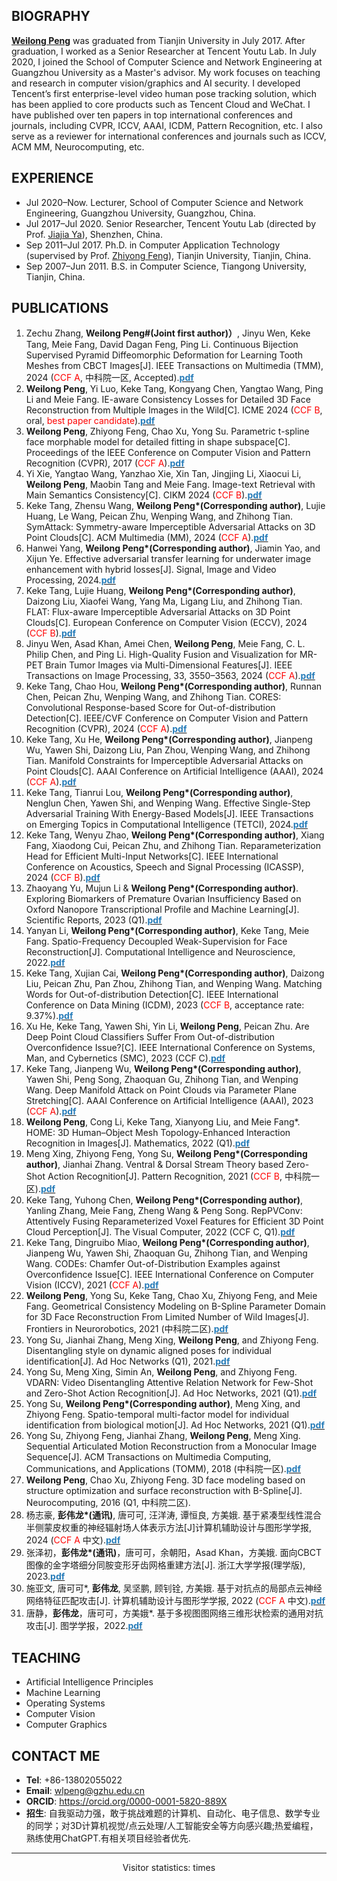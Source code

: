 ## BIOGRAPHY
**[Weilong Peng](https://github.com/tery)** was graduated from Tianjin University in July 2017. After graduation, I worked as a Senior Researcher at Tencent Youtu Lab. In July 2020, I joined the School of Computer Science and Network Engineering at Guangzhou University as a Master's advisor. My work focuses on teaching and research in computer vision/graphics and AI security. I developed Tencent’s first enterprise-level video human pose tracking solution, which has been applied to core products such as Tencent Cloud and WeChat. I have published over ten papers in top international conferences and journals, including CVPR, ICCV, AAAI, ICDM, Pattern Recognition, etc. I also serve as a reviewer for international conferences and journals such as ICCV, ACM MM, Neurocomputing, etc. 

## EXPERIENCE
- Jul 2020–Now. Lecturer, School of Computer Science and Network Engineering, Guangzhou University, Guangzhou, China.
- Jul 2017–Jul 2020. Senior Researcher, Tencent Youtu Lab (directed by Prof. [Jiajia Ya](https://jiaya.me/home)), Shenzhen, China.
- Sep 2011–Jul 2017. Ph.D. in Computer Application Technology (supervised by Prof. [Zhiyong Feng](https://cic.tju.edu.cn/faculty/zyfeng/index.html)), Tianjin University, Tianjin, China.
- Sep 2007–Jun 2011. B.S. in Computer Science, Tiangong University, Tianjin, China.

## PUBLICATIONS

<ol> 
<li>Zechu Zhang, <strong>Weilong Peng#(Joint first author)）</strong>, Jinyu Wen, Keke Tang, Meie Fang, David Dagan Feng, Ping Li. Continuous Bijection Supervised Pyramid Diffeomorphic Deformation for Learning Tooth Meshes from CBCT Images[J]. IEEE Transactions on Multimedia (TMM), 2024 (<font color="#FF0000">CCF A</font>, 中科院一区, Accepted).<a href="#"><strong><font color="#267cb9">pdf</font></strong></a></li> 
  
<li><strong>Weilong Peng</strong>, Yi Luo, Keke Tang, Kongyang Chen, Yangtao Wang, Ping Li and Meie Fang. IE-aware Consistency Losses for Detailed 3D Face Reconstruction from Multiple Images in the Wild[C]. ICME 2024 (<font color="#FF0000">CCF B</font>, oral, <font color="#FF0000">best paper candidate</font>).<a href="#"><strong><font color="#267cb9">pdf</font></strong></a></li> 

<li><strong>Weilong Peng</strong>, Zhiyong Feng, Chao Xu, Yong Su. Parametric t-spline face morphable model for detailed fitting in shape subspace[C]. Proceedings of the IEEE Conference on Computer Vision and Pattern Recognition (CVPR), 2017 (<font color="red">CCF A</font>).<a href="#"><strong><font color="#267cb9">pdf</font></strong></a></li>

<li>Yi Xie, Yangtao Wang, Yanzhao Xie, Xin Tan, Jingjing Li, Xiaocui Li, <strong>Weilong Peng</strong>, Maobin Tang and Meie Fang. Image-text Retrieval with Main Semantics Consistency[C]. CIKM 2024 (<font color="#FF0000">CCF B</font>).<a href="#"><strong><font color="#267cb9">pdf</font></strong></a></li> 

<li>Keke Tang, Zhensu Wang, <strong>Weilong Peng*(Corresponding author)</strong>, Lujie Huang, Le Wang, Peican Zhu, Wenping Wang, and Zhihong Tian. SymAttack: Symmetry-aware Imperceptible Adversarial Attacks on 3D Point Clouds[C]. ACM Multimedia (MM), 2024 (<font color="#FF0000">CCF A</font>).<a href="#"><strong><font color="#267cb9">pdf</font></strong></a></li>

<li>Hanwei Yang, <strong>Weilong Peng*(Corresponding author)</strong>, Jiamin Yao, and Xijun Ye. Effective adversarial transfer learning for underwater image enhancement with hybrid losses[J]. Signal, Image and Video Processing, 2024.<a href="#"><strong><font color="#267cb9">pdf</font></strong></a></li>

<li>Keke Tang, Lujie Huang, <strong>Weilong Peng*(Corresponding author)</strong>, Daizong Liu, Xiaofei Wang, Yang Ma, Ligang Liu, and Zhihong Tian. FLAT: Flux-aware Imperceptible Adversarial Attacks on 3D Point Clouds[C]. European Conference on Computer Vision (ECCV), 2024 (<font color="#FF0000">CCF B</font>).<a href="#"><strong><font color="#267cb9">pdf</font></strong></a></li>

<li>Jinyu Wen, Asad Khan, Amei Chen, <strong>Weilong Peng</strong>, Meie Fang, C. L. Philip Chen, and Ping Li. High-Quality Fusion and Visualization for MR-PET Brain Tumor Images via Multi-Dimensional Features[J]. IEEE Transactions on Image Processing, 33, 3550–3563, 2024 (<font color="#FF0000">CCF A</font>).<a href="#"><strong><font color="#267cb9">pdf</font></strong></a></li>

<li>Keke Tang, Chao Hou, <strong>Weilong Peng*(Corresponding author)</strong>, Runnan Chen, Peican Zhu, Wenping Wang, and Zhihong Tian. CORES: Convolutional Response-based Score for Out-of-distribution Detection[C]. IEEE/CVF Conference on Computer Vision and Pattern Recognition (CVPR), 2024 (<font color="#FF0000">CCF A</font>).<a href="#"><strong><font color="#267cb9">pdf</font></strong></a></li>

<li>Keke Tang, Xu He, <strong>Weilong Peng*(Corresponding author)</strong>, Jianpeng Wu, Yawen Shi, Daizong Liu, Pan Zhou, Wenping Wang, and Zhihong Tian. Manifold Constraints for Imperceptible Adversarial Attacks on Point Clouds[C]. AAAI Conference on Artificial Intelligence (AAAI), 2024 (<font color="#FF0000">CCF A</font>).<a href="#"><strong><font color="#267cb9">pdf</font></strong></a></li>

<li>Keke Tang, Tianrui Lou, <strong>Weilong Peng*(Corresponding author)</strong>, Nenglun Chen, Yawen Shi, and Wenping Wang. Effective Single-Step Adversarial Training With Energy-Based Models[J]. IEEE Transactions on Emerging Topics in Computational Intelligence (TETCI), 2024.<a href="#"><strong><font color="#267cb9">pdf</font></strong></a></li>

<li>Keke Tang, Wenyu Zhao, <strong>Weilong Peng*(Corresponding author)</strong>, Xiang Fang, Xiaodong Cui, Peican Zhu, and Zhihong Tian. Reparameterization Head for Efficient Multi-Input Networks[C]. IEEE International Conference on Acoustics, Speech and Signal Processing (ICASSP), 2024 (<font color="#FF0000">CCF B</font>).<a href="#"><strong><font color="#267cb9">pdf</font></strong></a></li>

<li>Zhaoyang Yu, Mujun Li & <strong>Weilong Peng*(Corresponding author)</strong>. Exploring Biomarkers of Premature Ovarian Insufficiency Based on Oxford Nanopore Transcriptional Profile and Machine Learning[J]. Scientific Reports, 2023 (Q1).<a href="#"><strong><font color="#267cb9">pdf</font></strong></a></li>

<li>Yanyan Li, <strong>Weilong Peng*(Corresponding author)</strong>, Keke Tang, Meie Fang. Spatio-Frequency Decoupled Weak-Supervision for Face Reconstruction[J]. Computational Intelligence and Neuroscience, 2022.<a href="#"><strong><font color="#267cb9">pdf</font></strong></a></li>

<li>Keke Tang, Xujian Cai, <strong>Weilong Peng*(Corresponding author)</strong>, Daizong Liu, Peican Zhu, Pan Zhou, Zhihong Tian, and Wenping Wang. Matching Words for Out-of-distribution Detection[C]. IEEE International Conference on Data Mining (ICDM), 2023 (<font color="#FF0000">CCF B</font>, acceptance rate: 9.37%).<a href="#"><strong><font color="#267cb9">pdf</font></strong></a></li>

<li>Xu He, Keke Tang, Yawen Shi, Yin Li, <strong>Weilong Peng</strong>, Peican Zhu. Are Deep Point Cloud Classifiers Suffer From Out-of-distribution Overconfidence Issue?[C]. IEEE International Conference on Systems,
Man, and Cybernetics (SMC), 2023 (CCF C).<a href="#"><strong><font color="#267cb9">pdf</font></strong></a></li>

<li>Keke Tang, Jianpeng Wu, <strong>Weilong Peng*(Corresponding author)</strong>, Yawen Shi, Peng Song, Zhaoquan Gu, Zhihong Tian, and Wenping Wang. Deep Manifold Attack on Point Clouds via Parameter Plane Stretching[C]. AAAI Conference on Artificial Intelligence (AAAI), 2023 (<font color="#FF0000">CCF A</font>).<a href="#"><strong><font color="#267cb9">pdf</font></strong></a></li>

<li><strong>Weilong Peng</strong>, Cong Li, Keke Tang, Xianyong Liu, and Meie Fang*. HOME: 3D Human–Object Mesh Topology-Enhanced Interaction Recognition in Images[J]. Mathematics, 2022 (Q1).<a href="#"><strong><font color="#267cb9">pdf</font></strong></a></li>

<li>Meng Xing, Zhiyong Feng, Yong Su, <strong>Weilong Peng*(Corresponding author)</strong>, Jianhai Zhang. Ventral & Dorsal Stream Theory based Zero-Shot Action Recognition[J]. Pattern Recognition, 2021 (<font color="#FF0000">CCF B</font>, 中科院一区).<a href="#"><strong><font color="#267cb9">pdf</font></strong></a></li>

<li>Keke Tang, Yuhong Chen, <strong>Weilong Peng*(Corresponding author)</strong>, Yanling Zhang, Meie Fang, Zheng Wang & Peng Song. RepPVConv: Attentively Fusing Reparameterized Voxel Features for Efficient 3D Point Cloud Perception[J]. The Visual Computer, 2022 (CCF C, Q1).<a href="#"><strong><font color="#267cb9">pdf</font></strong></a></li>

<li>Keke Tang, Dingruibo Miao, <strong>Weilong Peng*(Corresponding author)</strong>, Jianpeng Wu, Yawen Shi, Zhaoquan Gu, Zhihong Tian, and Wenping Wang. CODEs: Chamfer Out-of-Distribution Examples against Overconfidence Issue[C]. IEEE International Conference on Computer Vision (ICCV), 2021 (<font color="#FF0000">CCF A</font>).<a href="#"><strong><font color="#267cb9">pdf</font></strong></a></li>

<li><strong>Weilong Peng</strong>, Yong Su, Keke Tang, Chao Xu, Zhiyong Feng, and Meie Fang. Geometrical Consistency Modeling on B-Spline Parameter Domain for 3D Face Reconstruction From Limited Number of Wild Images[J]. Frontiers in Neurorobotics, 2021 (中科院二区).<a href="#"><strong><font color="#267cb9">pdf</font></strong></a></li>

<li>Yong Su, Jianhai Zhang, Meng Xing, <strong>Weilong Peng</strong>, and Zhiyong Feng. Disentangling style on dynamic aligned poses for individual identification[J]. Ad Hoc Networks (Q1), 2021.<a href="#"><strong><font color="#267cb9">pdf</font></strong></a></li>

<li>Yong Su, Meng Xing, Simin An, <strong>Weilong Peng</strong>, and Zhiyong Feng. VDARN: Video Disentangling Attentive Relation Network for Few-Shot and Zero-Shot Action Recognition[J]. Ad Hoc Networks, 2021 (Q1).<a href="#"><strong><font color="#267cb9">pdf</font></strong></a></li>

<li>Yong Su, <strong>Weilong Peng*(Corresponding author)</strong>, Meng Xing, and Zhiyong Feng. Spatio-temporal multi-factor model for individual identification from biological motion[J]. Ad Hoc Networks, 2021 (Q1).<a href="#"><strong><font color="#267cb9">pdf</font></strong></a></li>

<li>Yong Su, Zhiyong Feng, Jianhai Zhang, <strong>Weilong Peng</strong>, Meng Xing. Sequential Articulated Motion Reconstruction from a Monocular Image Sequence[J]. ACM Transactions on Multimedia Computing, Communications, and Applications (TOMM), 2018 (中科院一区).<a href="#"><strong><font color="#267cb9">pdf</font></strong></a></li>

<li><strong>Weilong Peng</strong>, Chao Xu, Zhiyong Feng. 3D face modeling based on structure optimization and surface reconstruction with B-Spline[J]. Neurocomputing, 2016 (Q1, 中科院二区).</li>

<li>杨志豪, <strong>彭伟龙*(通讯)</strong>, 唐可可, 汪洋涛, 谭恒良, 方美娥. 基于紧凑型线性混合半侧蒙皮权重的神经辐射场人体表示方法[J]计算机辅助设计与图形学学报, 2024 (<font color="#FF0000">CCF A</font> 中文).<a href="#"><strong><font color="#267cb9">pdf</font></strong></a></li>

<li>张泽初，<strong>彭伟龙*(通讯)</strong>，唐可可，余朝阳，Asad Khan，方美娥. 面向CBCT图像的金字塔细分同胺变形牙齿网格重建方法[J]. 浙江大学学报(理学版), 2023.<a href="#"><strong><font color="#267cb9">pdf</font></strong></a></li>

<li>施亚文, 唐可可*, <strong>彭伟龙</strong>, 吴坚鹏, 顾钊铨, 方美娥. 基于对抗点的局部点云神经网络特征匹配攻击[J]. 计算机辅助设计与图形学学报, 2022 (<font color="#FF0000">CCF A</font> 中文).<a href="#"><strong><font color="#267cb9">pdf</font></strong></a></li>

<li>唐静，<strong>彭伟龙</strong>，唐可可，方美娥*. 基于多视图图网络三维形状检索的通用对抗攻击[J]. 图学学报，2022.<a href="#"><strong><font color="#267cb9">pdf</font></strong></a></li>

</ol>



## TEACHING
- Artificial Intelligence Principles
- Machine Learning
- Operating Systems
- Computer Vision
- Computer Graphics

## CONTACT ME
- **Tel**: +86-13802055022
- **Email**: wlpeng@gzhu.edu.cn
- **ORCID**: https://orcid.org/0000-0001-5820-889X
- **招生**: 自我驱动力强，敢于挑战难题的计算机、自动化、电子信息、数学专业的同学；对3D计算机视觉/点云处理/人工智能安全等方向感兴趣;热爱编程，熟练使用ChatGPT.有相关项目经验者优先.

***
<center>
<script async src="//busuanzi.ibruce.info/busuanzi/2.3/busuanzi.pure.mini.js"></script>
<span id="busuanzi_container_site_pv">Visitor statistics: <span id="busuanzi_value_site_pv"></span> times</span>
